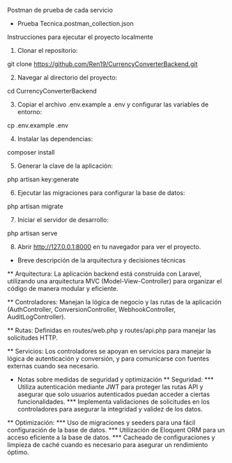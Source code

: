 Postman de prueba de cada servicio

* Prueba Tecnica.postman_collection.json

Instrucciones para ejecutar el proyecto localmente

1. Clonar el repositorio:

git clone https://github.com/Ren19/CurrencyConverterBackend.git

2. Navegar al directorio del proyecto:

cd CurrencyConverterBackend

3. Copiar el archivo .env.example a .env y configurar las variables de entorno:

cp .env.example .env

4. Instalar las dependencias:

composer install

5. Generar la clave de la aplicación:

php artisan key:generate

6. Ejecutar las migraciones para configurar la base de datos:

php artisan migrate

7. Iniciar el servidor de desarrollo:

php artisan serve

8. Abrir http://127.0.0.1:8000 en tu navegador para ver el proyecto.

* Breve descripción de la arquitectura y decisiones técnicas

** Arquitectura: La aplicación backend está construida con Laravel, utilizando una arquitectura MVC (Model-View-Controller) para organizar el código de manera modular y eficiente.

** Controladores: Manejan la lógica de negocio y las rutas de la aplicación (AuthController, ConversionController, WebhookController, AuditLogController).

** Rutas: Definidas en routes/web.php y routes/api.php para manejar las solicitudes HTTP.

** Servicios: Los controladores se apoyan en servicios para manejar la lógica de autenticación y conversión, y para comunicarse con fuentes externas cuando sea necesario.

* Notas sobre medidas de seguridad y optimización
** Seguridad:
*** Utiliza autenticación mediante JWT para proteger las rutas API y asegurar que solo usuarios autenticados puedan acceder a ciertas funcionalidades.
*** Implementa validaciones de solicitudes en los controladores para asegurar la integridad y validez de los datos.

** Optimización:
*** Uso de migraciones y seeders para una fácil configuración de la base de datos.
*** Utilización de Eloquent ORM para un acceso eficiente a la base de datos.
*** Cacheado de configuraciones y limpieza de caché cuando es necesario para asegurar un rendimiento óptimo.

